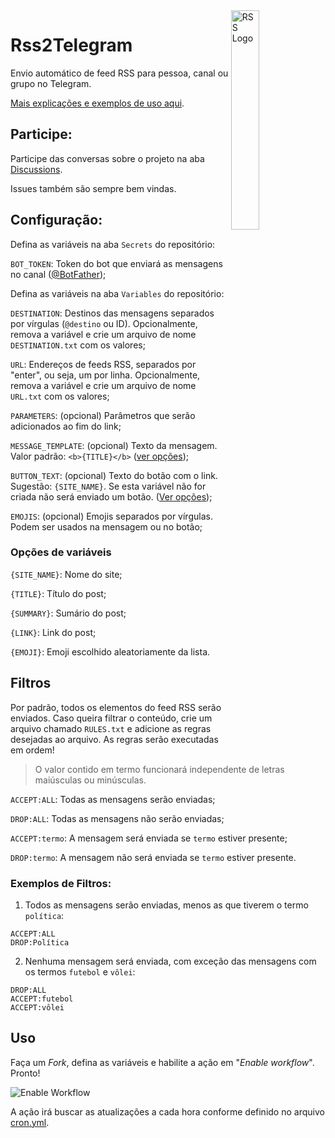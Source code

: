 <img align="right" alt="RSS Logo" width="30%" height="auto" src="https://rss.com/blog/wp-content/uploads/2019/10/social_style_3_rss-512-1.png">

# Rss2Telegram

Envio automático de feed RSS para pessoa, canal ou grupo no Telegram.

[Mais explicações e exemplos de uso aqui](https://blog.gabrf.com/posts/Rss2Telegram/).

## Participe:

Participe das conversas sobre o projeto na aba [Discussions](https://github.com/GabrielRF/Rss2Telegram/discussions).

Issues também são sempre bem vindas.

## Configuração:

Defina as variáveis na aba `Secrets` do repositório:

`BOT_TOKEN`: Token do bot que enviará as mensagens no canal ([@BotFather](https://t.me/BotFather));

Defina as variáveis na aba `Variables` do repositório:

`DESTINATION`: Destinos das mensagens separados por vírgulas (`@destino` ou ID). Opcionalmente, remova a variável e crie um arquivo de nome `DESTINATION.txt` com os valores;

`URL`: Endereços de feeds RSS, separados por "enter", ou seja, um por linha. Opcionalmente, remova a variável e crie um arquivo de nome `URL.txt` com os valores;

`PARAMETERS`: (opcional) Parâmetros que serão adicionados ao fim do link;

`MESSAGE_TEMPLATE`: (opcional) Texto da mensagem. Valor padrão: `<b>{TITLE}</b>` ([ver opções](#opções-de-variáveis));

`BUTTON_TEXT`: (opcional) Texto do botão com o link. Sugestão: `{SITE_NAME}`. Se esta variável não for criada não será enviado um botão. ([Ver opções](#opções-de-variáveis));

`EMOJIS`: (opcional) Emojis separados por vírgulas. Podem ser usados na mensagem ou no botão;

### Opções de variáveis

`{SITE_NAME}`: Nome do site;

`{TITLE}`: Título do post;

`{SUMMARY}`: Sumário do post;

`{LINK}`: Link do post;

`{EMOJI}`: Emoji escolhido aleatoriamente da lista.

## Filtros

Por padrão, todos os elementos do feed RSS serão enviados. Caso queira filtrar o conteúdo, crie um arquivo chamado `RULES.txt` e adicione as regras desejadas ao arquivo. As regras serão executadas em ordem!

> O valor contido em termo funcionará independente de letras maiúsculas ou minúsculas.

`ACCEPT:ALL`: Todas as mensagens serão enviadas;

`DROP:ALL`: Todas as mensagens não serão enviadas;

`ACCEPT:termo`: A mensagem será enviada se `termo` estiver presente;

`DROP:termo`: A mensagem não será enviada se `termo` estiver presente.

### Exemplos de Filtros:

1. Todos as mensagens serão enviadas, menos as que tiverem o termo `política`:

```
ACCEPT:ALL
DROP:Política
```

2. Nenhuma mensagem será enviada, com exceção das mensagens com os termos `futebol` e `vôlei`:

```
DROP:ALL
ACCEPT:futebol
ACCEPT:vôlei
```

## Uso

Faça um *Fork*, defina as variáveis e habilite a ação em "*Enable workflow*". Pronto! 

![Enable Workflow](https://user-images.githubusercontent.com/7331540/178158090-bf774cae-071b-4ac2-ab03-9c5c1132b79e.png)

A ação irá buscar as atualizações a cada hora conforme definido no arquivo [cron.yml](.github/workflows/cron.yml).
